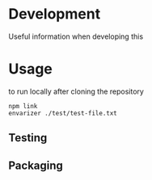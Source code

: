 # Development 

Useful information when developing this

# Usage

to run locally after cloning the repository

```
npm link
envarizer ./test/test-file.txt
```

## Testing

## Packaging